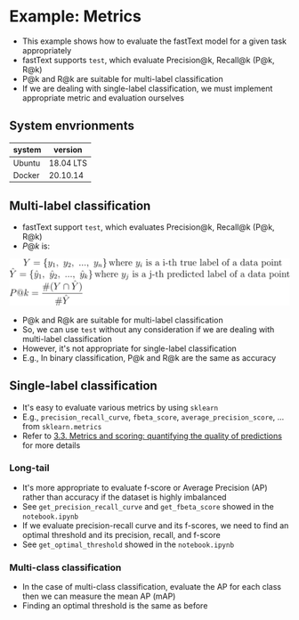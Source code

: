# Example: Metrics

- This example shows how to evaluate the fastText model for a given task appropriately
- fastText supports `test`, which evaluate Precision@k, Recall@k (P@k, R@k)
- P@k and R@k are suitable for multi-label classification
- If we are dealing with single-label classification, we must implement appropriate metric and evaluation ourselves

## System envrionments

| system | version |
| --- | --- |
| Ubuntu | 18.04 LTS |
| Docker | 20.10.14 |

## Multi-label classification

- fastText support `test`, which evaluates Precision@k, Recall@k (P@k, R@k)
- $P@k$ is:

![equation](./imgs/equation_1.svg)


- P@k and R@k are suitable for multi-label classification
- So, we can use `test` without any consideration if we are dealing with multi-label classification
- However, it's not appropriate for single-label classification
- E.g., In binary classification, P@k and R@k are the same as accuracy

## Single-label classification

- It's easy to evaluate various metrics by using `sklearn`
- E.g., `precision_recall_curve`, `fbeta_score`, `average_precision_score`, ... from `sklearn.metrics`
- Refer to [3.3. Metrics and scoring: quantifying the quality of predictions](https://scikit-learn.org/stable/modules/model_evaluation.html) for more details

### Long-tail

- It's more appropriate to evaluate f-score or Average Precision (AP) rather than accuracy if the dataset is highly imbalanced
- See `get_precision_recall_curve` and `get_fbeta_score` showed in the `notebook.ipynb`
- If we evaluate precision-recall curve and its f-scores, we need to find an optimal threshold and its precision, recall, and f-score
- See `get_optimal_threshold` showed in the `notebook.ipynb`

### Multi-class classification

- In the case of multi-class classification, evaluate the AP for each class then we can measure the mean AP (mAP)
- Finding an optimal threshold is the same as before